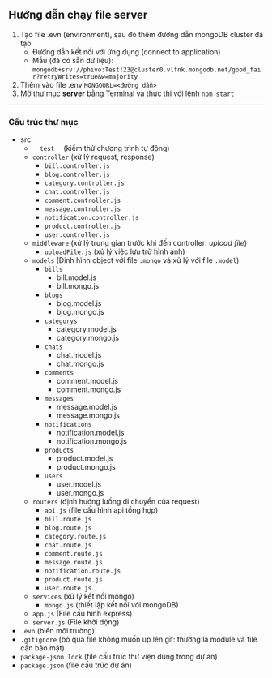## Hướng dẫn chạy file server

1. Tạo file .evn (environment), sau đó thêm đường dẫn mongoDB cluster đã tạo
    - Đường dẫn kết nối với ứng dụng (connect to application)
    - Mẫu (đã có sẵn dữ liệu): 
    `mongodb+srv://phivo:Test!23@cluster0.vlfnk.mongodb.net/good_fair?retryWrites=true&w=majority`
2. Thêm vào file .env `MONGOURL=<đường dẫn>`
3. Mở thư mục **server** bằng Terminal và thực thi với lệnh `npm start`

---

### Cấu trúc thư mục
- src
    - `__test__` (kiểm thử chương trình tự động)
    - `controller` (xử lý request, response)
        - `bill.controller.js`
        - `blog.controller.js`
        - `category.controller.js`
        - `chat.controller.js`
        - `comment.controller.js`
        - `message.controller.js`
        - `notification.controller.js`
        - `product.controller.js`
        - `user.controller.js`
    - `middleware` (xử lý trung gian trước khi đến controller: *upload file*)
        - `uploadFile.js` (xử lý việc lưu trữ hình ảnh)
    - `models` (Định hình object với file `.mongo` và xử lý với file `.model`)
        - `bills` 
            - bill.model.js 
            -  bill.mongo.js
        - `blogs` 
            - blog.model.js 
            - blog.mongo.js
        - `categorys` 
            - category.model.js 
            - category.mongo.js
        - `chats` 
            - chat.model.js 
            - chat.mongo.js
        - `comments` 
            - comment.model.js 
            - comment.mongo.js
        - `messages` 
            - message.model.js 
            - message.mongo.js
        - `notifications` 
            - notification.model.js 
            - notification.mongo.js
        - `products` 
            - product.model.js 
            - product.mongo.js
        - `users` 
            - user.model.js 
            - user.mongo.js
    - `routers` (định hướng luồng di chuyển của request)
        - `api.js` (file cấu hình api tổng hợp)
        - `bill.route.js`
        - `blog.route.js`
        - `category.route.js`
        - `chat.route.js`
        - `comment.route.js`
        - `message.route.js`
        - `notification.route.js`
        - `product.route.js`
        - `user.route.js`
    - `services` (xử lý kết nối mongo)
        - `mongo.js` (thiết lập kết nối với mongoDB)
    - `app.js` (File cấu hình express)
    - `server.js` (File khởi động)
- `.evn` (biến môi trường)
- `.gitignore` (bỏ qua file không muốn up lên git: thường là module và file cần bảo mật)
- `package-json.lock` (file cấu trúc thư viện dùng trong dự án)
- `package.json` (file cấu trúc dự án)